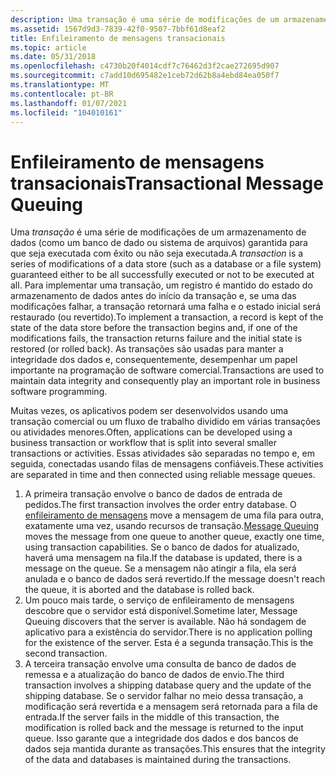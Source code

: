 ```yaml
---
description: Uma transação é uma série de modificações de um armazenamento de dados (como um banco de dado ou sistema de arquivos) garantida para que seja executada com êxito ou não seja executada.
ms.assetid: 1567d9d3-7839-42f0-9507-7bbf61d8eaf2
title: Enfileiramento de mensagens transacionais
ms.topic: article
ms.date: 05/31/2018
ms.openlocfilehash: c4730b20f4014cdf7c76462d3f2cae272695d907
ms.sourcegitcommit: c7add10d695482e1ceb72d62b8a4ebd84ea050f7
ms.translationtype: MT
ms.contentlocale: pt-BR
ms.lasthandoff: 01/07/2021
ms.locfileid: "104010161"
---
```

# <a name="transactional-message-queuing"></a><span data-ttu-id="9cd05-103">Enfileiramento de mensagens transacionais</span><span class="sxs-lookup"><span data-stu-id="9cd05-103">Transactional Message Queuing</span></span>

<span data-ttu-id="9cd05-104">Uma *transação* é uma série de modificações de um armazenamento de dados (como um banco de dado ou sistema de arquivos) garantida para que seja executada com êxito ou não seja executada.</span><span class="sxs-lookup"><span data-stu-id="9cd05-104">A *transaction* is a series of modifications of a data store (such as a database or a file system) guaranteed either to be all successfully executed or not to be executed at all.</span></span> <span data-ttu-id="9cd05-105">Para implementar uma transação, um registro é mantido do estado do armazenamento de dados antes do início da transação e, se uma das modificações falhar, a transação retornará uma falha e o estado inicial será restaurado (ou revertido).</span><span class="sxs-lookup"><span data-stu-id="9cd05-105">To implement a transaction, a record is kept of the state of the data store before the transaction begins and, if one of the modifications fails, the transaction returns failure and the initial state is restored (or rolled back).</span></span> <span data-ttu-id="9cd05-106">As transações são usadas para manter a integridade dos dados e, consequentemente, desempenhar um papel importante na programação de software comercial.</span><span class="sxs-lookup"><span data-stu-id="9cd05-106">Transactions are used to maintain data integrity and consequently play an important role in business software programming.</span></span>

<span data-ttu-id="9cd05-107">Muitas vezes, os aplicativos podem ser desenvolvidos usando uma transação comercial ou um fluxo de trabalho dividido em várias transações ou atividades menores.</span><span class="sxs-lookup"><span data-stu-id="9cd05-107">Often, applications can be developed using a business transaction or workflow that is split into several smaller transactions or activities.</span></span> <span data-ttu-id="9cd05-108">Essas atividades são separadas no tempo e, em seguida, conectadas usando filas de mensagens confiáveis.</span><span class="sxs-lookup"><span data-stu-id="9cd05-108">These activities are separated in time and then connected using reliable message queues.</span></span>

1.  <span data-ttu-id="9cd05-109">A primeira transação envolve o banco de dados de entrada de pedidos.</span><span class="sxs-lookup"><span data-stu-id="9cd05-109">The first transaction involves the order entry database.</span></span> <span data-ttu-id="9cd05-110">O [enfileiramento de mensagens](/previous-versions/windows/desktop/legacy/ms711472(v=vs.85)) move a mensagem de uma fila para outra, exatamente uma vez, usando recursos de transação.</span><span class="sxs-lookup"><span data-stu-id="9cd05-110">[Message Queuing](/previous-versions/windows/desktop/legacy/ms711472(v=vs.85)) moves the message from one queue to another queue, exactly one time, using transaction capabilities.</span></span> <span data-ttu-id="9cd05-111">Se o banco de dados for atualizado, haverá uma mensagem na fila.</span><span class="sxs-lookup"><span data-stu-id="9cd05-111">If the database is updated, there is a message on the queue.</span></span> <span data-ttu-id="9cd05-112">Se a mensagem não atingir a fila, ela será anulada e o banco de dados será revertido.</span><span class="sxs-lookup"><span data-stu-id="9cd05-112">If the message doesn't reach the queue, it is aborted and the database is rolled back.</span></span>
2.  <span data-ttu-id="9cd05-113">Um pouco mais tarde, o serviço de enfileiramento de mensagens descobre que o servidor está disponível.</span><span class="sxs-lookup"><span data-stu-id="9cd05-113">Sometime later, Message Queuing discovers that the server is available.</span></span> <span data-ttu-id="9cd05-114">Não há sondagem de aplicativo para a existência do servidor.</span><span class="sxs-lookup"><span data-stu-id="9cd05-114">There is no application polling for the existence of the server.</span></span> <span data-ttu-id="9cd05-115">Esta é a segunda transação.</span><span class="sxs-lookup"><span data-stu-id="9cd05-115">This is the second transaction.</span></span>
3.  <span data-ttu-id="9cd05-116">A terceira transação envolve uma consulta de banco de dados de remessa e a atualização do banco de dados de envio.</span><span class="sxs-lookup"><span data-stu-id="9cd05-116">The third transaction involves a shipping database query and the update of the shipping database.</span></span> <span data-ttu-id="9cd05-117">Se o servidor falhar no meio dessa transação, a modificação será revertida e a mensagem será retornada para a fila de entrada.</span><span class="sxs-lookup"><span data-stu-id="9cd05-117">If the server fails in the middle of this transaction, the modification is rolled back and the message is returned to the input queue.</span></span> <span data-ttu-id="9cd05-118">Isso garante que a integridade dos dados e dos bancos de dados seja mantida durante as transações.</span><span class="sxs-lookup"><span data-stu-id="9cd05-118">This ensures that the integrity of the data and databases is maintained during the transactions.</span></span>

 

 



